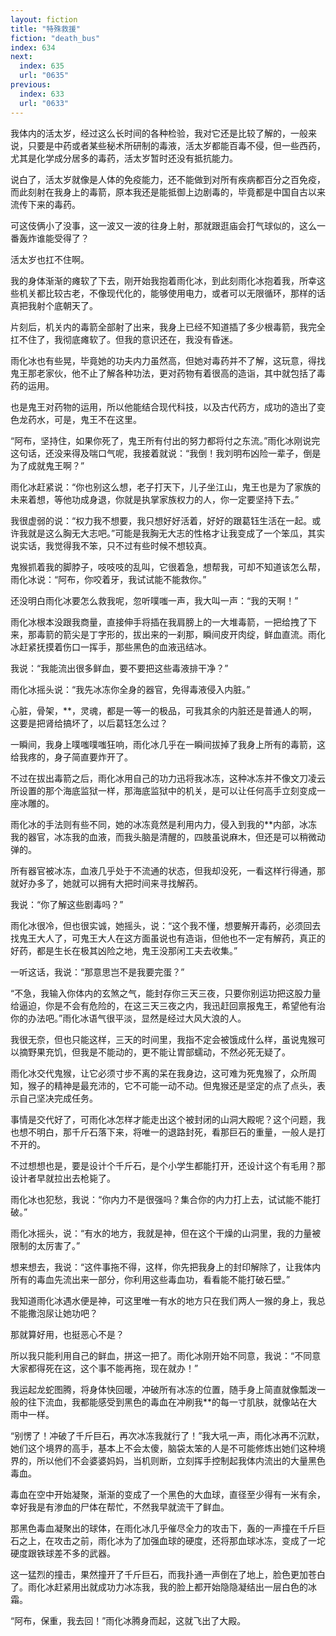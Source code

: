 ```yaml
---
layout: fiction
title: "特殊救援"
fiction: "death_bus"
index: 634
next:
  index: 635
  url: "0635"
previous:
  index: 633
  url: "0633"
---
```

我体内的活太岁，经过这么长时间的各种检验，我对它还是比较了解的，一般来说，只要是中药或者某些秘术所研制的毒液，活太岁都能百毒不侵，但一些西药，尤其是化学成分居多的毒药，活太岁暂时还没有抵抗能力。

说白了，活太岁就像是人体的免疫能力，还不能做到对所有疾病都百分之百免疫，而此刻射在我身上的毒箭，原本我还是能抵御上边剧毒的，毕竟都是中国自古以来流传下来的毒药。

可这伎俩小了没事，这一波又一波的往身上射，那就跟逛庙会打气球似的，这么一番轰炸谁能受得了？

活太岁也扛不住啊。

我的身体渐渐的瘫软了下去，刚开始我抱着雨化冰，到此刻雨化冰抱着我，所幸这些机关都比较古老，不像现代化的，能够使用电力，或者可以无限循环，那样的话真把我射个底朝天了。

片刻后，机关内的毒箭全部射了出来，我身上已经不知道插了多少根毒箭，我完全扛不住了，我彻底瘫软了。但我的意识还在，我没有昏迷。

雨化冰也有些晃，毕竟她的功夫内力虽然高，但她对毒药并不了解，这玩意，得找鬼王那老家伙，他不止了解各种功法，更对药物有着很高的造诣，其中就包括了毒药的运用。

也是鬼王对药物的运用，所以他能结合现代科技，以及古代药方，成功的造出了变色龙药水，可是，鬼王不在这里。

“阿布，坚持住，如果你死了，鬼王所有付出的努力都将付之东流。”雨化冰刚说完这句话，还没来得及喘口气呢，我接着就说：“我倒！我刘明布凶险一辈子，倒是为了成就鬼王啊？”

雨化冰赶紧说：“你也别这么想，老子打天下，儿子坐江山，鬼王也是为了家族的未来着想，等他功成身退，你就是执掌家族权力的人，你一定要坚持下去。”

我很虚弱的说：“权力我不想要，我只想好好活着，好好的跟葛钰生活在一起。或许我就是这么胸无大志吧。”可能是我胸无大志的性格才让我变成了一个笨瓜，其实说实话，我觉得我不笨，只不过有些时候不想较真。

鬼猴抓着我的脚脖子，吱吱吱的乱叫，它很着急，想帮我，可却不知道该怎么帮，雨化冰说：“阿布，你咬着牙，我试试能不能救你。”

还没明白雨化冰要怎么救我呢，忽听噗嗤一声，我大叫一声：“我的天啊！”

雨化冰根本没跟我商量，直接伸手将插在我肩膀上的一大堆毒箭，一把给拽了下来，那毒箭的箭尖是丁字形的，拔出来的一刹那，瞬间皮开肉绽，鲜血直流。雨化冰赶紧抚摸着伤口一挥手，那些黑色的血液迅结冰。

我说：“我能流出很多鲜血，要不要把这些毒液排干净？”

雨化冰摇头说：“我先冰冻你全身的器官，免得毒液侵入内脏。”

心脏，骨架，**，灵魂，都是一等一的极品，可我其余的内脏还是普通人的啊，这要是把肾给搞坏了，以后葛钰怎么过？

一瞬间，我身上噗嗤噗嗤狂响，雨化冰几乎在一瞬间拔掉了我身上所有的毒箭，这给我疼的，身子简直要炸开了。

不过在拔出毒箭之后，雨化冰用自己的功力迅将我冰冻，这种冰冻并不像文刀凌云所设置的那个海底监狱一样，那海底监狱中的机关，是可以让任何高手立刻变成一座冰雕的。

雨化冰的手法则有些不同，她的冰冻竟然是利用内力，侵入到我的**内部，冰冻我的器官，冰冻我的血液，而我头脑是清醒的，四肢虽说麻木，但还是可以稍微动弹的。

所有器官被冰冻，血液几乎处于不流通的状态，但我却没死，一看这样行得通，那就好办多了，她就可以拥有大把时间来寻找解药。

我说：“你了解这些剧毒吗？”

雨化冰很冷，但也很实诚，她摇头，说：“这个我不懂，想要解开毒药，必须回去找鬼王大人了，可鬼王大人在这方面虽说也有造诣，但他也不一定有解药，真正的好药，都是生长在极其凶险之地，鬼王没那闲工夫去收集。”

一听这话，我说：“那意思岂不是我要完蛋？”

“不急，我输入你体内的玄煞之气，能封存你三天三夜，只要你别运功把这股力量给逼迫，你是不会有危险的，在这三天三夜之内，我迅赶回禀报鬼王，希望他有治你的办法吧。”雨化冰语气很平淡，显然是经过大风大浪的人。

我很无奈，但也只能这样，三天的时间里，我指不定会被饿成什么样，虽说鬼猴可以摘野果充饥，但我是不能动的，更不能让胃部蠕动，不然必死无疑了。

雨化冰交代鬼猴，让它必须寸步不离的呆在我身边，这可难为死鬼猴了，众所周知，猴子的精神是最充沛的，它不可能一动不动。但鬼猴还是坚定的点了点头，表示自己坚决完成任务。

事情是交代好了，可雨化冰怎样才能走出这个被封闭的山洞大殿呢？这个问题，我也想不明白，那千斤石落下来，将唯一的退路封死，看那巨石的重量，一般人是打不开的。

不过想想也是，要是设计个千斤石，是个小学生都能打开，还设计这个有毛用？那设计者早就拉出去枪毙了。

雨化冰也犯愁，我说：“你内力不是很强吗？集合你的内力打上去，试试能不能打破。”

雨化冰摇头，说：“有水的地方，我就是神，但在这个干燥的山洞里，我的力量被限制的太厉害了。”

想来想去，我说：“这件事拖不得，这样，你先把我身上的封印解除了，让我体内所有的毒血先流出来一部分，你利用这些毒血功，看看能不能打破石壁。”

我知道雨化冰遇水便是神，可这里唯一有水的地方只在我们两人一猴的身上，我总不能撒泡尿让她功吧？

那就算好用，也挺恶心不是？

所以我只能利用自己的鲜血，拼这一把了。雨化冰刚开始不同意，我说：“不同意大家都得死在这，这个事不能再拖，现在就办！”

我运起龙蛇图腾，将身体快回暖，冲破所有冰冻的位置，随手身上简直就像瓢泼一般的往下流血，我都能感受到黑色的毒血在冲刷我**的每一寸肌肤，就像站在大雨中一样。

“别愣了！冲破了千斤巨石，再次冰冻我就行了！”我大吼一声，雨化冰再不沉默，她们这个境界的高手，基本上不会太傻，脑袋太笨的人是不可能修炼出她们这种境界的，所以他们不会婆婆妈妈，当机则断，立刻挥手控制起我体内流出的大量黑色毒血。

毒血在空中开始凝聚，渐渐的变成了一个黑色的大血球，直径至少得有一米有余，幸好我是有渗血的尸体在帮忙，不然我早就流干了鲜血。

那黑色毒血凝聚出的球体，在雨化冰几乎催尽全力的攻击下，轰的一声撞在千斤巨石之上，在攻击之前，雨化冰为了加强血球的硬度，还将那血球冰冻，变成了一坨硬度跟铁球差不多的武器。

这一猛烈的撞击，果然撞开了千斤巨石，而我扑通一声倒在了地上，脸色更加苍白了。雨化冰赶紧用出就成功力冰冻我，我的脸上都开始隐隐凝结出一层白色的冰霜。

“阿布，保重，我去回！”雨化冰腾身而起，这就飞出了大殿。